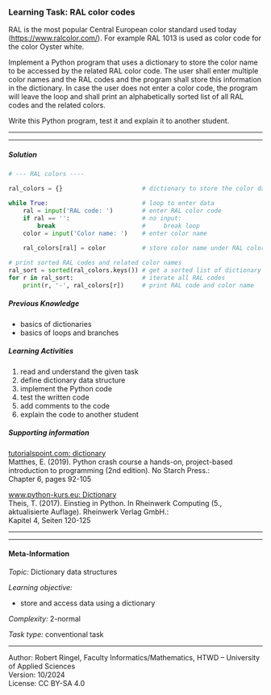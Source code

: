 ### Learning Task: RAL color codes

RAL is the most popular Central European color standard used today (https://www.ralcolor.com/). 
For example RAL 1013 is used as color code for the color Oyster white.

Implement a Python program that uses a dictionary to store the color name to be accessed by the related RAL color code.
The user shall enter multiple color names and the RAL codes and the program shall store this information in the dictionary.
In case the user does not enter a color code, the program will leave the loop and shall print an alphabetically sorted list of all RAL codes and the related colors.

Write this Python program, test it and explain it to another student.

---------------------------------------
---------------------------------------

##### Solution

``` python
# --- RAL colors ----

ral_colors = {}                      # dictionary to store the color data (key: RALcode value: color name)

while True:                          # loop to enter data
	ral = input('RAL code: ')        # enter RAL color code
	if ral == '':                    # no input:
		break                        #     break loop
	color = input('Color name: ')    # enter color name
	
	ral_colors[ral] = color          # store color name under RAL color code in the dictionary

# print sorted RAL codes and related color names	
ral_sort = sorted(ral_colors.keys()) # get a sorted list of dictionary keys
for r in ral_sort:                   # iterate all RAL codes
	print(r, '-', ral_colors[r])     # print RAL code and color name
```

##### Previous Knowledge

- basics of dictionaries
- basics of loops and branches
  
##### Learning Activities

1) read and understand the given task
2) define dictionary data structure
2) implement the Python code
3) test the written code
4) add comments to the code
5) explain the code to another student

##### Supporting information

[tutorialspoint.com: dictionary](https://www.tutorialspoint.com/python/python_dictionary.htm)  
Matthes, E. (2019). Python crash course a hands-on, project-based introduction to programming (2nd edition). No Starch Press.:  
Chapter 6, pages 92-105  

[www.python-kurs.eu: Dictionary](https://www.python-kurs.eu/python3_dictionaries.php)  
Theis, T. (2017). Einstieg in Python. In Rheinwerk Computing (5., aktualisierte Auflage). Rheinwerk Verlag GmbH.:   
Kapitel 4, Seiten 120-125

---------------------------------------
---------------------------------------
#### Meta-Information
*Topic:*  Dictionary data structures 

*Learning objective:*  
- store and access data using a dictionary

[//]: # "learning objective: 2-dictionary"
[//]: # "previous knowledge: 2-dictionary 2-loop 1-branch"

*Complexity:*  2-normal 

*Task type:*  conventional task 

----
Author: Robert Ringel, Faculty Informatics/Mathematics, HTWD – University of Applied Sciences  
Version: 10/2024            
License: CC BY-SA 4.0
